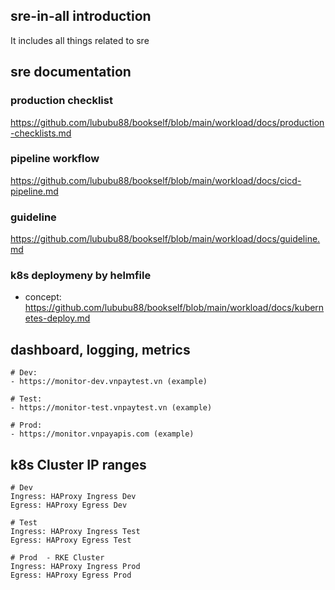 ## sre-in-all introduction
It includes all things related to sre

## sre documentation

### production checklist
https://github.com/lububu88/bookself/blob/main/workload/docs/production-checklists.md

### pipeline workflow
https://github.com/lububu88/bookself/blob/main/workload/docs/cicd-pipeline.md

### guideline
https://github.com/lububu88/bookself/blob/main/workload/docs/guideline.md

### k8s deploymeny by helmfile

* concept:  https://github.com/lububu88/bookself/blob/main/workload/docs/kubernetes-deploy.md
## dashboard, logging, metrics

```
# Dev:
- https://monitor-dev.vnpaytest.vn (example)

# Test:
- https://monitor-test.vnpaytest.vn (example)

# Prod:
- https://monitor.vnpayapis.com (example)

```
## k8s Cluster IP ranges
```
# Dev
Ingress: HAProxy Ingress Dev
Egress: HAProxy Egress Dev

# Test
Ingress: HAProxy Ingress Test
Egress: HAProxy Egress Test

# Prod  - RKE Cluster
Ingress: HAProxy Ingress Prod
Egress: HAProxy Egress Prod
```